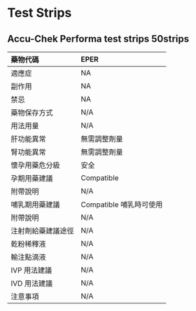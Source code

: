 # Test Strips

## Accu-Chek Performa test strips 50strips

| 藥物代碼           | EPER                    |
|:-------------------|:------------------------|
| 適應症             | NA                      |
| 副作用             | NA                      |
| 禁忌               | NA                      |
| 藥物保存方式       | N/A                     |
| 用法用量           | N/A                     |
| 肝功能異常         | 無需調整劑量            |
| 腎功能異常         | 無需調整劑量            |
| 懷孕用藥危分級     | 安全                    |
| 孕期用藥建議       | Compatible              |
| 附帶說明           | N/A                     |
| 哺乳期用藥建議     | Compatible 哺乳時可使用 |
| 附帶說明           | N/A                     |
| 注射劑給藥建議途徑 | N/A                     |
| 乾粉稀釋液         | N/A                     |
| 輸注點滴液         | N/A                     |
| IVP 用法建議       | N/A                     |
| IVD 用法建議       | N/A                     |
| 注意事項           | N/A                     |

